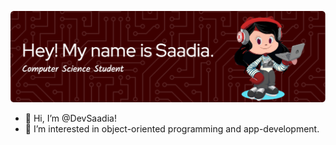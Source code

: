 ![github-header-image.png](https://github.com/DevSaadia/DevSaadia/blob/main/github-header-image.png)



- 👋 Hi, I’m @DevSaadia!
- 👀 I’m interested in object-oriented programming and app-development.
<!---- 🌱 I’m currently learning ...
- 💞️ I’m looking to collaborate on ...
- 📫 How to reach me ... --->

<!---
DevSaadia/DevSaadia is a ✨ special ✨ repository because its `README.md` (this file) appears on your GitHub profile.
You can ![github-header-image](https://user-images.githubusercontent.com/75495771/204587484-e613b2c3-441e-408a-90a3-fc257c8c089f.png)
click the Preview link to take a look at your changes.
--->
